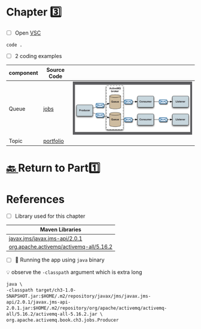 # Chapter :three:


- [ ] Open [VSC](https://code.visualstudio.com)

```
code .
```

- [ ] 2 coding examples

| component | Source Code | |
|-----------|-------------|--|
| Queue     | [jobs](src/main/java/org/apache/activemq/book/ch3/jobs) | <img src="../../images/job-queue-example.png" /> </img> |
| Topic     | [portfolio](src/main/java/org/apache/activemq/book/ch3/portfolio) |


# [:back: ](..) Return to Part:one:

# References

- [ ] Library used for this chapter

| Maven Libraries                                                                                                       |
|-----------------------------------------------------------------------------------------------------------------------|
| [javax.jms/javax.jms-api/2.0.1](https://mvnrepository.com/artifact/javax.jms/javax.jms-api/2.0.1)                     |
| [org.apache.activemq/activemq-all/5.16.2](https://mvnrepository.com/artifact/org.apache.activemq/activemq-all/5.16.2) |

- [ ] :steam_locomotive: Running the app using `java` binary

:bulb: observe the `-classpath` argument which is extra long

```
java \
-classpath target/ch3-1.0-SNAPSHOT.jar:$HOME/.m2/repository/javax/jms/javax.jms-api/2.0.1/javax.jms-api-2.0.1.jar:$HOME/.m2/repository/org/apache/activemq/activemq-all/5.16.2/activemq-all-5.16.2.jar \
org.apache.activemq.book.ch3.jobs.Producer 
```

